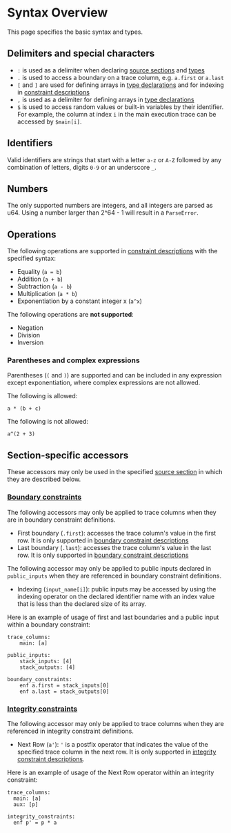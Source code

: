 # Syntax Overview

This page specifies the basic syntax and types.

## Delimiters and special characters

- `:` is used as a delimiter when declaring [source sections](./structure.md#source-sections) and [types](./declarations.md)
- `.` is used to access a boundary on a trace column, e.g. `a.first` or `a.last`
- `[` and `]` are used for defining arrays in [type declarations](./declarations.md) and for indexing in [constraint descriptions](./constraints.md)
- `,` is used as a delimiter for defining arrays in [type declarations](./declarations.md)
- `$` is used to access random values or built-in variables by their identifier. For example, the column at index `i` in the main execution trace can be accessed by `$main[i]`.

## Identifiers

Valid identifiers are strings that start with a letter `a-z` or `A-Z` followed by any combination of letters, digits `0-9` or an underscore `_`.

## Numbers

The only supported numbers are integers, and all integers are parsed as u64. Using a number larger than 2^64 - 1 will result in a `ParseError`.

## Operations

The following operations are supported in [constraint descriptions](./constraints.md) with the specified syntax:

- Equality (`a = b`)
- Addition (`a + b`)
- Subtraction (`a - b`)
- Multiplication (`a * b`)
- Exponentiation by a constant integer x (`a^x`)

The following operations are **not supported**:

- Negation
- Division
- Inversion

### Parentheses and complex expressions

Parentheses (`(` and `)`) are supported and can be included in any expression except exponentiation, where complex expressions are not allowed.

The following is allowed:

```
a * (b + c)
```

The following is not allowed:

```
a^(2 + 3)
```

## Section-specific accessors

These accessors may only be used in the specified [source section](./structure.md) in which they are described below.

### [Boundary constraints](./constraints.md#boundary_constraints)

The following accessors may only be applied to trace columns when they are in boundary constraint definitions.

- First boundary (`.first`): accesses the trace column's value in the first row. It is only supported in [boundary constraint descriptions](./constraints.md#boundary_constraints)
- Last boundary (`.last`): accesses the trace column's value in the last row. It is only supported in [boundary constraint descriptions](./constraints.md#boundary_constraints)

The following accessor may only be applied to public inputs declared in `public_inputs` when they are referenced in boundary constraint definitions.

- Indexing (`input_name[i]`): public inputs may be accessed by using the indexing operator on the declared identifier name with an index value that is less than the declared size of its array.

Here is an example of usage of first and last boundaries and a public input within a boundary constraint:

```
trace_columns:
    main: [a]

public_inputs:
    stack_inputs: [4]
    stack_outputs: [4]

boundary_constraints:
    enf a.first = stack_inputs[0]
    enf a.last = stack_outputs[0]
```

### [Integrity constraints](./constraints.md#integrity_constraints)

The following accessor may only be applied to trace columns when they are referenced in integrity constraint definitions.

- Next Row (`a'`): `'` is a postfix operator that indicates the value of the specified trace column in the next row. It is only supported in [integrity constraint descriptions](./constraints.md#integrity_constraints).

Here is an example of usage of the Next Row operator within an integrity constraint:

```
trace_columns:
  main: [a]
  aux: [p]

integrity_constraints:
  enf p' = p * a
```
